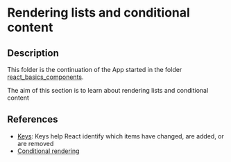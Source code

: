 # Rendering lists and conditional content

## Description

This folder is the continuation of the App started in the folder [react_basics_components]('./react_basics_components').

The aim of this section is to learn about rendering lists and conditional content

## References

- [Keys](https://reactjs.org/docs/lists-and-keys.html#keys): Keys help React identify which items have changed, are added, or are removed
- [Conditional rendering](https://reactjs.org/docs/conditional-rendering.html)
